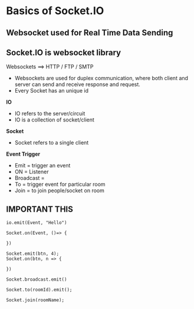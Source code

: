 # Basics of Socket.IO

## Websocket used for Real Time Data Sending

## Socket.IO is websocket library

Websockets ==> HTTP / FTP / SMTP

- Websockets are used for duplex communication, where both client and server can send and receive response and request.
- Every Socket has an unique id

**IO**

- IO refers to the server/circuit
- IO is a collection of socket/client

**Socket**

- Socket refers to a single client

**Event Trigger**

- Emit = trigger an event
- ON = Listener
- Broadcast =
- To = trigger event for particular room
- Join = to join people/socket on room

## IMPORTANT THIS

```
io.emit(Event, "Hello")

Socket.on(Event, ()=> {

})

Socket.emit(btn, 4);
Socket.on(btn, n => {

})

Socket.broadcast.emit()

Socket.to(roomId).emit();

Socket.join(roomName);
```
